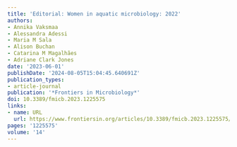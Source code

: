 ```yaml
---
title: 'Editorial: Women in aquatic microbiology: 2022'
authors:
- Annika Vaksmaa
- Alessandra Adessi
- Maria M Sala
- Alison Buchan
- Catarina M Magalhães
- Adriane Clark Jones
date: '2023-06-01'
publishDate: '2024-08-05T15:04:45.640691Z'
publication_types:
- article-journal
publication: '*Frontiers in Microbiology*'
doi: 10.3389/fmicb.2023.1225575
links:
- name: URL
  url: https://www.frontiersin.org/articles/10.3389/fmicb.2023.1225575/full
pages: '1225575'
volume: '14'
---
```

